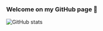 ### Welcome on my GitHub page 👋
![GitHub stats](https://github-readme-stats.vercel.app/api?username=SpilmontFrancois&count_private=true&show_icons=true&hide_border=true&bg_color=DEG,3292B3,137575&title_color=FFFFFF&text_color=FFFFFF&icon_color=f5a720&custom_title=Francois%20Spilmont&include_all_commits=true)
